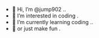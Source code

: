 - 👋 Hi, I’m @jump902 ..
- 👀 I’m interested in coding .
- 🌱 I’m currently learning coding ..
- 🌱 or just make fun .

<!---
jump902/jump902 is a ✨ special ✨ repository because its `README.md` (this file) appears on your GitHub profile.
You can click the Preview link to take a look at your changes.
--->

